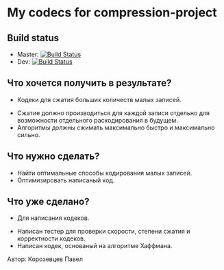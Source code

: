 # My codecs for compression-project

## Build status
* Master: [![Build Status](https://travis-ci.org/paxakor/compression.svg?branch=master)](https://travis-ci.org/paxakor/compression)
* Dev: [![Build Status](https://travis-ci.org/paxakor/compression.svg?branch=dev)](https://travis-ci.org/paxakor/compression)

## Что хочется получить в результате?
* Кодеки для сжатия больших количеств малых записей.
 + Сжатие должно производиться для каждой записи отдельно для возможности отдельного раскодирования в будущем.
 + Алгоритмы должны сжимать максимально быстро и максимально сильно.

## Что нужно сделать?
* Найти оптимальные способы кодирования малых записей.
* Оптимизировать написаный код.

## Что уже сделано?
* Для написания кодеков.
 + Написан тестер для проверки скорости, степени сжатия и корректности кодеков.
 + Написан кодек, основаный на алгоритме Хаффмана.

Автор: Корозевцев Павел
